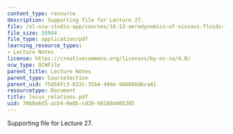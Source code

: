 ```yaml
---
content_type: resource
description: Supporting file for Lecture 27.
file: /ol-ocw-studio-app/courses/16-13-aerodynamics-of-viscous-fluids-fall-2003/70b8e6d5acb49e8bcd2068180d405205_locus_relations.pdf
file_size: 35944
file_type: application/pdf
learning_resource_types:
- Lecture Notes
license: https://creativecommons.org/licenses/by-nc-sa/4.0/
ocw_type: OCWFile
parent_title: Lecture Notes
parent_type: CourseSection
parent_uid: 75d54fc3-032c-35b4-49de-966608dbca41
resourcetype: Document
title: locus_relations.pdf
uid: 70b8e6d5-acb4-9e8b-cd20-68180d405205
---
```

Supporting file for Lecture 27.